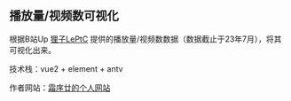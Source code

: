 ## 播放量/视频数可视化

根据B站Up [狸子LePtC](https://space.bilibili.com/2654670) 提供的播放量/视频数数据（数据截止于23年7月），将其可视化出来。

技术栈：vue2 + element + antv

作者网站：[霜序廿的个人网站](https://shuangxunian.github.io/)

